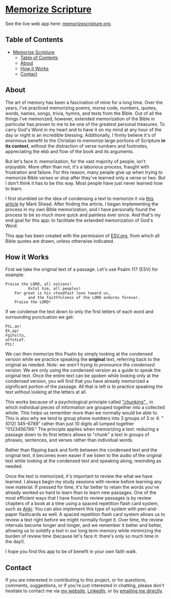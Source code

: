 # [Memorize Scripture](https://memorizescripture.org/)

See the live web app here: [memorizescripture.org](https://memorizescripture.org/).

## Table of Contents

- [Memorize Scripture](#memorize-scripture)
  - [Table of Contents](#table-of-contents)
  - [About](#about)
  - [How it Works](#how-it-works)
  - [Contact](#contact)

## About

The art of memory has been a fascination of mine for a long time. Over the years, I've practiced memorizing poems, morse code, numbers, quotes, words, names, songs, trivia, hymns, and texts from the Bible. Out of all the things I've memorized, however, extended memorization of the Bible in particular has proven to me to be one of the greatest personal treasures. To carry God's Word in my heart and to have it on my mind at any hour of the day or night is an incredible blessing. Additionally, I firmly believe it's of enormous benefit to the Christian to memorize large portions of Scripture **in its context**, without the distraction of verse numbers and footnotes, appreciating the ebb and flow of the book and its arguments.

But let's face it: memorization, for the vast majority of people, isn't _enjoyable_. More often than not, it's a laborious process, fraught with frustration and failure. For this reason, many people give up when trying to memorize Bible verses or stop after they've learned only a verse or two. But I don't think it has to be this way. Most people have just never learned _how_ to learn. 

I first stumbled on the idea of condensing a text to memorize it via [this article](http://www.productivity501.com/how-to-memorize-verbatim-text/294/) by Mark Shead. After finding the article, I began implementing the process in my own Bible memorization, and I have personally found the process to be so much more quick and painless ever since. And that's my end goal for this app: to facilitate the extended memorization of God's Word.

This app has been created with the permission of [ESV.org](https://www.esv.org/), from which all Bible quotes are drawn, unless otherwise indicated.

## How it Works

First we take the original text of a passage. Let's use Psalm 117 (ESV) for example:

    Praise the LORD, all nations!
              Extol him, all peoples!
        For great is his steadfast love toward us,
              and the faithfulness of the LORD endures forever.
        Praise the LORD!

If we condense the text down to only the first letters of each word and surrounding punctuation we get:

    PtL,an!
    Eh,ap!
    Fgihsltu,
    atfotLef.
    PtL!

We can then memorize this Psalm by simply looking at the condensed version while we practice speaking the **original** text, referring back to the original as needed. _Note: we aren't trying to pronounce the condensed version._ We are only using the condensed version as a guide to speak the original text. Once the entire text can be spoken while looking only at the condensed version, you will find that you have already memorized a significant portion of the passage. All that is left is to practice speaking the text without looking at the letters at all.

This works because of a psychological principle called ["chunking" ](https://en.wikipedia.org/wiki/Chunking_(psychology)), in which individual pieces of information are grouped together into a collected whole. This helps us remember more than we normally would be able to. This is also why we tend to group phone numbers into 3 groups of 3 or 4: "(012) 345-6789" rather than just 10 digits all lumped together "0123456789." The principle applies when memorizing a text: reducing a passage down to its first letters allows to "chunk" a text in groups of phrases, sentences, and verses rather than individual words. 

Rather than flipping back and forth between the condensed text and the original text, it becomes even easier if we listen to the audio of the original text while looking at the condensed text and speaking along, rewinding as needed.

Once the text is memorized, it's important to review the what we have learned. I always begin my study sessions with review before learning any new material. If pressed for time, it's far better to retain the words you've already worked so hard to learn than to learn new passages. One of the most efficient ways that I have found to review passages is by review chapters of a book at a time using a spaced repetition flash card system, such as [Anki](https://apps.ankiweb.net/). You can also implement this type of system with pen-and-paper flashcards as well. A spaced repetition flash card system allows us to review a text right before we might normally forget it. Over time, the review intervals become longer and longer, and we remember it better and better, allowing us to solidify a text in our long term memory while minimizing the burden of review time (because let's face it: there's only so much time in the day!). 

I hope you find this app to be of benefit in your own faith walk. 

## Contact

If you are interested in contributing to this project, or for questions, comments, suggestions, or if you're just interested in chatting, please don't hesitate to contact me via [my website](https://austintheriot.com/contact), [LinkedIn](https://www.linkedin.com/in/austinmtheriot/), or by [emailing me directly](mailto:austinmtheriot@gmail.com).
